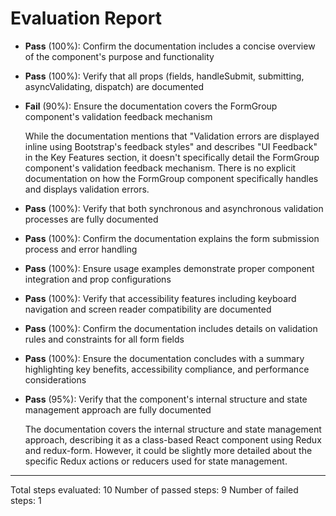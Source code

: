 # Evaluation Report

- **Pass** (100%): Confirm the documentation includes a concise overview of the component's purpose and functionality
- **Pass** (100%): Verify that all props (fields, handleSubmit, submitting, asyncValidating, dispatch) are documented
- **Fail** (90%): Ensure the documentation covers the FormGroup component's validation feedback mechanism
  
  While the documentation mentions that "Validation errors are displayed inline using Bootstrap's feedback styles" and describes "UI Feedback" in the Key Features section, it doesn't specifically detail the FormGroup component's validation feedback mechanism. There is no explicit documentation on how the FormGroup component specifically handles and displays validation errors.

- **Pass** (100%): Verify that both synchronous and asynchronous validation processes are fully documented
- **Pass** (100%): Confirm the documentation explains the form submission process and error handling
- **Pass** (100%): Ensure usage examples demonstrate proper component integration and prop configurations
- **Pass** (100%): Verify that accessibility features including keyboard navigation and screen reader compatibility are documented
- **Pass** (100%): Confirm the documentation includes details on validation rules and constraints for all form fields
- **Pass** (100%): Ensure the documentation concludes with a summary highlighting key benefits, accessibility compliance, and performance considerations
- **Pass** (95%): Verify that the component's internal structure and state management approach are fully documented

  The documentation covers the internal structure and state management approach, describing it as a class-based React component using Redux and redux-form. However, it could be slightly more detailed about the specific Redux actions or reducers used for state management.

---

Total steps evaluated: 10
Number of passed steps: 9
Number of failed steps: 1